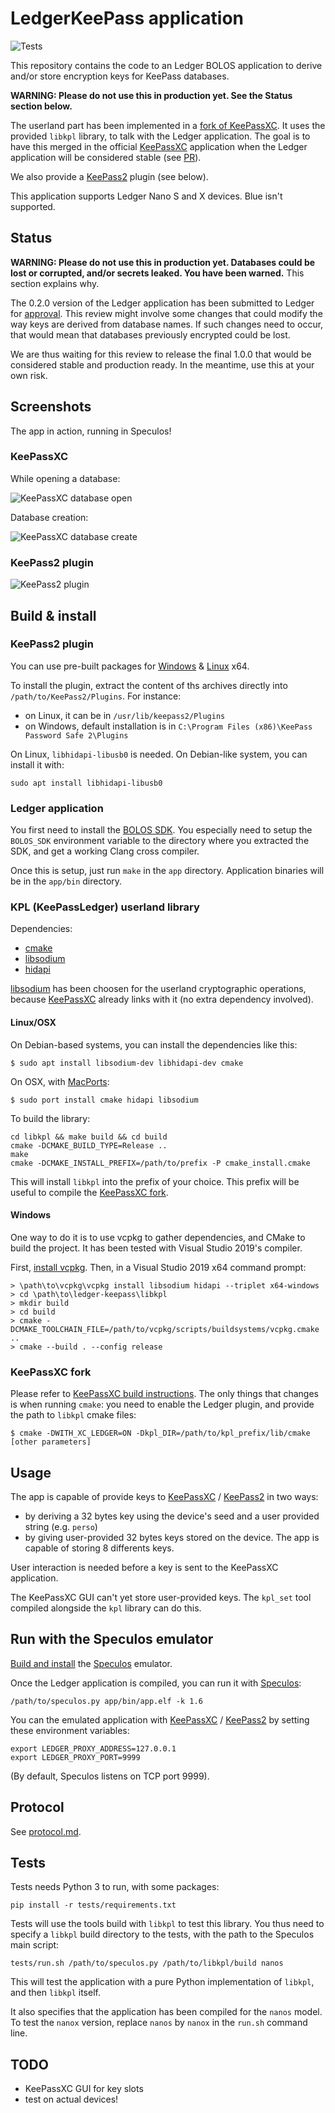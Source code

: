 # LedgerKeePass application

![Tests](https://github.com/aguinet/ledger-keepass/workflows/Tests/badge.svg)

This repository contains the code to an Ledger BOLOS application to derive
and/or store encryption keys for KeePass databases.

**WARNING: Please do not use this in production yet. See the Status section below.**

The userland part has been implemented in a [fork of
KeePassXC](https://github.com/aguinet/keepassxc/tree/feature/ledger). It uses
the provided ``libkpl`` library, to talk with the Ledger application.  The goal
is to have this merged in the official [KeePassXC][kpxc] application when the
Ledger application will be considered stable (see
[PR](https://github.com/keepassxreboot/keepassxc/pull/5842)).

We also provide a [KeePass2][kp2] plugin (see below).

This application supports Ledger Nano S and X devices. Blue isn't supported.

## Status

**WARNING: Please do not use this in production yet. Databases could be lost
or corrupted, and/or secrets leaked. You have been warned.** This section explains why.

The 0.2.0 version of the Ledger application has been submitted to Ledger for
[approval](https://ledger.readthedocs.io/en/latest/additional/publishing_an_app.html).
This review might involve some changes that could modify the way keys are
derived from database names. If such changes need to occur, that would mean
that databases previously encrypted could be lost.

We are thus waiting for this review to release the final 1.0.0 that would be
considered stable and production ready. In the meantime, use this at your own
risk.

## Screenshots

The app in action, running in Speculos!

### KeePassXC

While opening a database:

![KeePassXC database open](imgs/kp_ledger_open.png)

Database creation:

![KeePassXC database create](imgs/kp_ledger_create.png)

### KeePass2 plugin

![KeePass2 plugin](imgs/kp2_plugin.png)


## Build & install

### KeePass2 plugin

You can use pre-built packages for
[Windows](https://github.com/aguinet/LedgerKeePass/releases/download/0.2.0/KeePass2.47-plugin-x64-windows.zip)
&
[Linux](https://github.com/aguinet/LedgerKeePass/releases/download/0.2.0/KeePass2.47-plugin-x64-ubuntu16.04.zip)
x64.

To install the plugin, extract the content of ths archives directly into `/path/to/KeePass2/Plugins`. For instance:

* on Linux, it can be in `/usr/lib/keepass2/Plugins`
* on Windows, default installation is in `C:\Program Files (x86)\KeePass Password Safe 2\Plugins`

On Linux, `libhidapi-libusb0` is needed. On Debian-like system, you can install it with:

```
sudo apt install libhidapi-libusb0
```

### Ledger application

You first need to install the [BOLOS
SDK](https://ledger.readthedocs.io/en/latest/userspace/getting_started.html).
You especially need to setup the ``BOLOS_SDK`` environment variable to the
directory where you extracted the SDK, and get a working Clang cross compiler.

Once this is setup, just run ``make`` in the ``app`` directory. Application
binaries will be in the ``app/bin`` directory.

### KPL (KeePassLedger) userland library

Dependencies:

* [cmake](https://cmake.org/)
* [libsodium][sodium]
* [hidapi](https://github.com/signal11/hidapi)

[libsodium][sodium] has been choosen for the userland cryptographic operations,
because [KeePassXC][kpxc] already links with it (no extra dependency involved).

#### Linux/OSX

On Debian-based systems, you can install the dependencies like this:

```
$ sudo apt install libsodium-dev libhidapi-dev cmake
```

On OSX, with [MacPorts](https://www.macports.org/):

```
$ sudo port install cmake hidapi libsodium
```

To build the library:

```
cd libkpl && make build && cd build
cmake -DCMAKE_BUILD_TYPE=Release ..
make
cmake -DCMAKE_INSTALL_PREFIX=/path/to/prefix -P cmake_install.cmake
```

This will install ``libkpl`` into the prefix of your choice. This prefix will
be useful to compile the [KeePassXC
fork](https://github.com/aguinet/keepassxc/tree/feature/ledger).

#### Windows

One way to do it is to use vcpkg to gather dependencies, and CMake to build the
project. It has been tested with Visual Studio 2019's compiler.

First, [install vcpkg](https://github.com/microsoft/vcpkg#quick-start-windows).
Then, in a Visual Studio 2019 x64 command prompt:

```
> \path\to\vcpkg\vcpkg install libsodium hidapi --triplet x64-windows
> cd \path\to\ledger-keepass\libkpl
> mkdir build
> cd build
> cmake -DCMAKE_TOOLCHAIN_FILE=/path/to/vcpkg/scripts/buildsystems/vcpkg.cmake ..
> cmake --build . --config release
```

### KeePassXC fork

Please refer to [KeePassXC build
instructions](https://github.com/keepassxreboot/keepassxc/blob/develop/INSTALL.md).
The only things that changes is when running ``cmake``: you need to enable the
Ledger plugin, and provide the path to ``libkpl`` cmake files:

```
$ cmake -DWITH_XC_LEDGER=ON -Dkpl_DIR=/path/to/kpl_prefix/lib/cmake [other parameters]
```

## Usage

The app is capable of provide keys to [KeePassXC][kpxc] / [KeePass2][kp2] in two ways:

* by deriving a 32 bytes key using the device's seed and a user provided string
  (e.g. `perso`)
* by giving user-provided 32 bytes keys stored on the device. The app is
  capable of storing 8 differents keys.

User interaction is needed before a key is sent to the KeePassXC application.

The KeePassXC GUI can't yet store user-provided keys. The ``kpl_set`` tool compiled
alongside the ``kpl`` library can do this.

## Run with the Speculos emulator

[Build and
install](https://github.com/LedgerHQ/speculos/blob/master/doc/build.md) the
[Speculos][speculos] emulator. 

Once the Ledger application is compiled, you can run it with [Speculos][speculos]:

```
/path/to/speculos.py app/bin/app.elf -k 1.6
```

You can the emulated application with [KeePassXC][kpxc] / [KeePass2][kp2] by setting these environment variables:

```
export LEDGER_PROXY_ADDRESS=127.0.0.1
export LEDGER_PROXY_PORT=9999
```

(By default, Speculos listens on TCP port 9999).

## Protocol

See [protocol.md](protocol.md).

## Tests

Tests needs Python 3 to run, with some packages:

```
pip install -r tests/requirements.txt
```

Tests will use the tools build with `libkpl` to test this library. You thus
need to specify a `libkpl` build directory to the tests, with the path to the
Speculos main script:

```
tests/run.sh /path/to/speculos.py /path/to/libkpl/build nanos
```

This will test the application with a pure Python implementation of ``libkpl``,
and then ``libkpl`` itself.

It also specifies that the application has been compiled for the ``nanos``
model. To test the ``nanox`` version, replace ``nanos`` by ``nanox`` in the
``run.sh`` command line.


## TODO

* KeePassXC GUI for key slots
* test on actual devices!


[speculos]: https://github.com/LedgerHQ/speculos/
[kpxc]: https://github.com/keepassxreboot/keepassxc/
[sodium]: https://github.com/jedisct1/libsodium
[kp2]: https://keepass.info/
